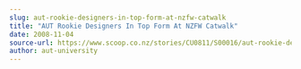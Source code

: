 ```yaml
---
slug: aut-rookie-designers-in-top-form-at-nzfw-catwalk
title: "AUT Rookie Designers In Top Form At NZFW Catwalk"
date: 2008-11-04
source-url: https://www.scoop.co.nz/stories/CU0811/S00016/aut-rookie-designers-in-top-form-at-nzfw-catwalk.htm
author: aut-university
---
```

